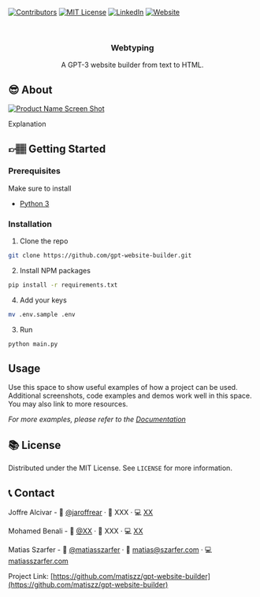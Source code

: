 [![Contributors][contributors-shield]][contributors-url]
[![MIT License][license-shield]][license-url]
[![LinkedIn][linkedin-shield]][linkedin-url]
[![Website][website-shield]][website-url]



<!-- PROJECT LOGO -->
<br />
<p align="center">
<!--  
 <a href="https://github.com/matiszz/gpt-website-builder">
    <img src="images/logo.png" alt="Logo" width="80" height="80">
  </a>
 -->
  <h3 align="center">Webtyping</h3>

  <p align="center">
    A GPT-3 website builder from text to HTML.
  </p>
</p>


<!-- About the project -->
## 😎 About

[![Product Name Screen Shot][product-screenshot]](https://example.com)

Explanation


<!-- GETTING STARTED -->
## 👉🏽 Getting Started

### Prerequisites
Make sure to install
- [Python 3](https://www.python.org/downloads/)

### Installation

1. Clone the repo
```sh
git clone https://github.com/gpt-website-builder.git
```
2. Install NPM packages
```sh
pip install -r requirements.txt
```
4. Add your keys
```sh
mv .env.sample .env 
```
3. Run
```sh
python main.py
```


<!-- USAGE EXAMPLES -->
## Usage

Use this space to show useful examples of how a project can be used. Additional screenshots, code examples and demos work well in this space. You may also link to more resources.

_For more examples, please refer to the [Documentation](https://example.com)_



<!-- LICENSE -->
## 📚 License

Distributed under the MIT License. See `LICENSE` for more information.



<!-- CONTACT -->
## 📞 Contact

Joffre Alcivar - 🐤 [@jaroffrear](https://twitter.com/jaroffrear) · 📧 XXX · 💻 [XX](https://XX.com)

Mohamed Benali - 🐤 [@XX](https://twitter.com/XX) · 📧 XXX · 💻 [XX](https://XX.com)

Matias Szarfer - 🐤 [@matiasszarfer](https://twitter.com/matiasszarfer) · 📧 matias@szarfer.com · 💻 [matiasszarfer.com](https://matiasszarfer.com)

Project Link: [https://github.com/matiszz/gpt-website-builder](https://github.com/matiszz/gpt-website-builder)


<!-- MARKDOWN LINKS & IMAGES -->
<!-- https://www.markdownguide.org/basic-syntax/#reference-style-links -->
[contributors-shield]: https://img.shields.io/github/contributors/matiszz/gpt-website-builder.svg?style=flat-square
[contributors-url]: https://github.com/matiszz/gpt-website-builder/graphs/contributors

[license-shield]: https://img.shields.io/github/license/matiszz/gpt-website-builder.svg?style=flat-square
[license-url]: https://github.com/matiszz/gpt-website-builder/blob/master/LICENSE.txt

[linkedin-shield]: https://img.shields.io/badge/-LinkedIn-black.svg?style=flat-square&logo=linkedin&colorB=555
[linkedin-url]: https://linkedin.com/in/matias-szarfer

[website-shield]: https://img.shields.io/badge/-Website-black.svg?style=flat-square&colorB=555
[website-url]: https://matias.szarfer.com

[product-screenshot]: images/screenshot.png